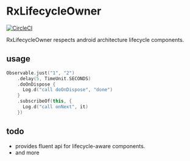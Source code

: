 # RxLifecycleOwner

[![CircleCI](https://circleci.com/gh/satoshun/RxLifecycleOwner/tree/master.svg?style=svg)](https://circleci.com/gh/satoshun/RxLifecycleOwner/tree/master)

RxLifecycleOwner respects android architecture lifecycle components.


## usage

```kotlin
Observable.just("1", "2")
    .delay(5, TimeUnit.SECONDS)
    .doOnDispose {
      Log.d("call doOnDispose", "done")
    }
    .subscribeOf(this, {
      Log.d("call onNext", it)
    })
```


## todo

- provides fluent api for lifecycle-aware components.
- and more
